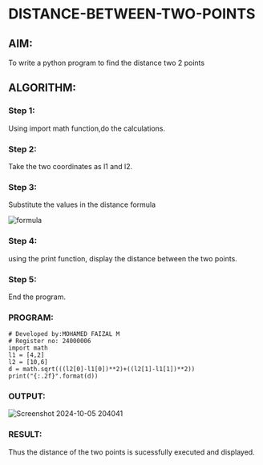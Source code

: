 # DISTANCE-BETWEEN-TWO-POINTS

## AIM:
To write a python program to find the distance two 2 points
## ALGORITHM:
### Step 1: 
Using import math function,do the calculations.
### Step 2: 
Take the two coordinates as l1 and l2.
### Step 3: 
Substitute the values in the distance formula

![formula](./images/formula.png)
### Step 4: 
using the print function, display the distance between the two points.
### Step 5: 
End the program.
### PROGRAM:
```
# Developed by:MOHAMED FAIZAL M
# Register no: 24000006
import math 
l1 = [4,2]
l2 = [10,6]
d = math.sqrt(((l2[0]-l1[0])**2)+((l2[1]-l1[1])**2))
print("{:.2f}".format(d))

```
  


### OUTPUT:
![Screenshot 2024-10-05 204041](https://github.com/user-attachments/assets/443191e0-a2e2-4fbf-9495-d0d5528cf44b)



### RESULT:
Thus the distance of the two points is sucessfully executed and displayed.
